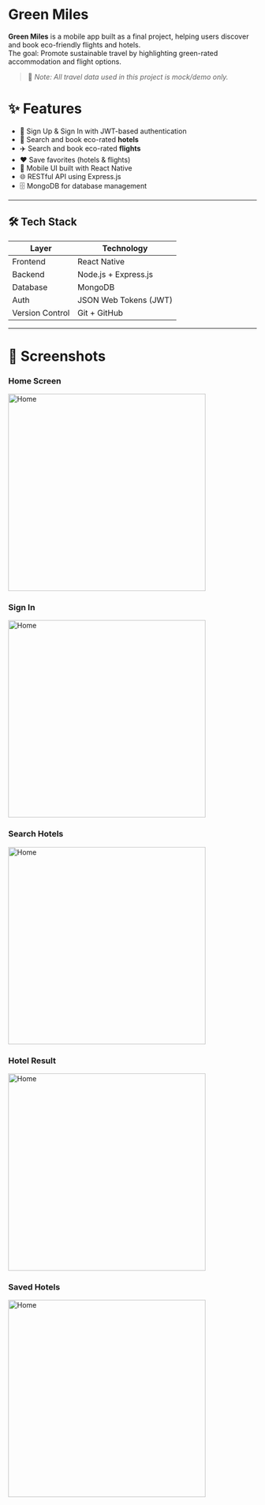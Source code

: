 # Green Miles

**Green Miles** is a mobile app built as a final project, helping users discover and book eco-friendly flights and hotels.  
The goal: Promote sustainable travel by highlighting green-rated accommodation and flight options.

> 📌 *Note: All travel data used in this project is mock/demo only.*

# ✨ Features
- 🔐 Sign Up & Sign In with JWT-based authentication
- 🏨 Search and book eco-rated **hotels**
- ✈️ Search and book eco-rated **flights**
- ❤️ Save favorites (hotels & flights)
- 📱 Mobile UI built with React Native
- 🌐 RESTful API using Express.js
- 🗄️ MongoDB for database management

---

## 🛠️ Tech Stack
| Layer     | Technology                  |
|-----------|-----------------------------|
| Frontend  | React Native                |
| Backend   | Node.js + Express.js        |
| Database  | MongoDB                     |
| Auth      | JSON Web Tokens (JWT)       |
| Version Control | Git + GitHub          |

---

 # 📸 Screenshots

### Home Screen
<img src="./client/src/images/preview/HomePage.jpg" alt="Home" width="400"/>

### Sign In
<img src="./client/src/images/preview/Sign in.jpg" alt="Home" width="400"/>

### Search Hotels
<img src="./client/src/images/preview/Hotel Search.jpg" alt="Home" width="400"/>

### Hotel Result
<img src="./client/src/images/preview/Found hotels.jpg" alt="Home" width="400"/>

### Saved Hotels
<img src="./client/src/images/preview/Saved.jpg" alt="Home" width="400"/>
